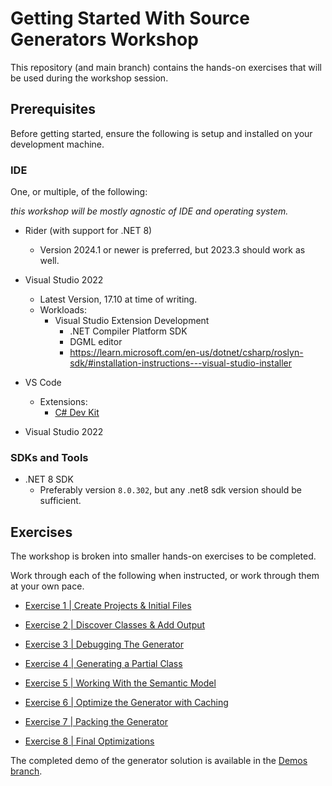# Getting Started With Source Generators Workshop

This repository (and main branch) contains the hands-on exercises that will be used during the workshop session.

## Prerequisites

Before getting started, ensure the following is setup and installed on your development machine.

### IDE

One, or multiple, of the following:

*this workshop will be mostly agnostic of IDE and operating system.*

- Rider (with support for .NET 8)
  - Version 2024.1 or newer is preferred, but 2023.3 should work as well.

- Visual Studio 2022
  - Latest Version, 17.10 at time of writing.
  - Workloads:
    - Visual Studio Extension Development
      - .NET Compiler Platform SDK
      - DGML editor
      - https://learn.microsoft.com/en-us/dotnet/csharp/roslyn-sdk/#installation-instructions---visual-studio-installer

- VS Code
  - Extensions:
    - [C# Dev Kit](https://marketplace.visualstudio.com/items?itemName=ms-dotnettools.csdevkit)

- Visual Studio 2022

### SDKs and Tools

- .NET 8 SDK
  - Preferably version `8.0.302`, but any .net8 sdk version should be sufficient. 

## Exercises

The workshop is broken into smaller hands-on exercises to be completed. 

Work through each of the following when instructed, or work through them at your own pace.

- [Exercise 1 | Create Projects & Initial Files](Exercises/Exercise1.md)

- [Exercise 2 | Discover Classes & Add Output](Exercises/Exercise2.md)

- [Exercise 3 | Debugging The Generator](Exercises/Exercise3.md)

- [Exercise 4 | Generating a Partial Class](Exercises/Exercise4.md)

- [Exercise 5 | Working With the Semantic Model](Exercises/Exercise5.md)

- [Exercise 6 | Optimize the Generator with Caching](Exercises/Exercise6.md)

- [Exercise 7 | Packing the Generator](Exercises/Exercise7.md)

- [Exercise 8 | Final Optimizations](Exercises/Exercise8.md)

The completed demo of the generator solution is available in the [Demos branch](https://github.com/MysterDru/source-generator-workshop/tree/demos).